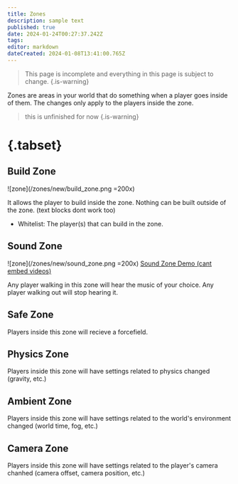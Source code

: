 ```yaml
---
title: Zones
description: sample text
published: true
date: 2024-01-24T00:27:37.242Z
tags: 
editor: markdown
dateCreated: 2024-01-08T13:41:00.765Z
---
```


>  This page is incomplete and everything in this page is subject to change.
{.is-warning}

Zones are areas in your world that do something when a player goes inside of them. The changes only apply to the players inside the zone.

> this is unfinished for now
{.is-warning}

# {.tabset}
## Build Zone
![zone](/zones/new/build_zone.png =200x)

It allows the player to build inside the zone. Nothing can be built outside of the zone. (text blocks dont work too)

- Whitelist: The player(s) that can build in the zone.

## Sound Zone
![zone](/zones/new/sound_zone.png =200x)
[Sound Zone Demo (cant embed videos)](https://yourlocalonion.github.io/media/sound_zone_demo.mp4)

Any player walking in this zone will hear the music of your choice. Any player walking out will stop hearing it.

## Safe Zone
Players inside this zone will recieve a forcefield.

## Physics Zone
Players inside this zone will have settings related to physics changed (gravity, etc.)

## Ambient Zone
Players inside this zone will have settings related to the world's environment changed (world time, fog, etc.)

## Camera Zone
Players inside this zone will have settings related to the player's camera chanhed (camera offset, camera position, etc.)
